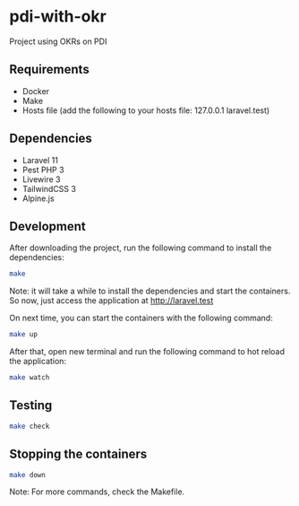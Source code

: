 # pdi-with-okr
Project using OKRs on PDI

## Requirements
- Docker
- Make
- Hosts file (add the following to your hosts file: 127.0.0.1 laravel.test)

## Dependencies
- Laravel 11
- Pest PHP 3
- Livewire 3
- TailwindCSS 3
- Alpine.js

## Development
After downloading the project, run the following command to install the dependencies:
```bash
make 
```
Note: it will take a while to install the dependencies and start the containers.
So now, just access the application at http://laravel.test

On next time, you can start the containers with the following command:
```bash
make up
```

After that, open new terminal and run the following command to hot reload the application:
```bash
make watch
```

## Testing

```bash
make check
```

## Stopping the containers

```bash
make down
```

Note: For more commands, check the Makefile.

